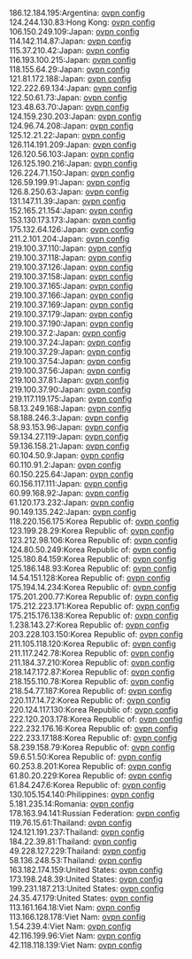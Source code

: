 186.12.184.195:Argentina: [ovpn config](vpn/186_12_184_195.ovpn)  
124.244.130.83:Hong Kong: [ovpn config](vpn/124_244_130_83.ovpn)  
106.150.249.109:Japan: [ovpn config](vpn/106_150_249_109.ovpn)  
114.142.114.87:Japan: [ovpn config](vpn/114_142_114_87.ovpn)  
115.37.210.42:Japan: [ovpn config](vpn/115_37_210_42.ovpn)  
116.193.100.215:Japan: [ovpn config](vpn/116_193_100_215.ovpn)  
118.155.64.29:Japan: [ovpn config](vpn/118_155_64_29.ovpn)  
121.81.172.188:Japan: [ovpn config](vpn/121_81_172_188.ovpn)  
122.222.69.134:Japan: [ovpn config](vpn/122_222_69_134.ovpn)  
122.50.61.73:Japan: [ovpn config](vpn/122_50_61_73.ovpn)  
123.48.63.70:Japan: [ovpn config](vpn/123_48_63_70.ovpn)  
124.159.230.203:Japan: [ovpn config](vpn/124_159_230_203.ovpn)  
124.96.74.208:Japan: [ovpn config](vpn/124_96_74_208.ovpn)  
125.12.21.22:Japan: [ovpn config](vpn/125_12_21_22.ovpn)  
126.114.191.209:Japan: [ovpn config](vpn/126_114_191_209.ovpn)  
126.120.56.103:Japan: [ovpn config](vpn/126_120_56_103.ovpn)  
126.125.190.216:Japan: [ovpn config](vpn/126_125_190_216.ovpn)  
126.224.71.150:Japan: [ovpn config](vpn/126_224_71_150.ovpn)  
126.59.199.91:Japan: [ovpn config](vpn/126_59_199_91.ovpn)  
126.8.250.63:Japan: [ovpn config](vpn/126_8_250_63.ovpn)  
131.147.11.39:Japan: [ovpn config](vpn/131_147_11_39.ovpn)  
152.165.21.154:Japan: [ovpn config](vpn/152_165_21_154.ovpn)  
153.130.173.173:Japan: [ovpn config](vpn/153_130_173_173.ovpn)  
175.132.64.126:Japan: [ovpn config](vpn/175_132_64_126.ovpn)  
211.2.101.204:Japan: [ovpn config](vpn/211_2_101_204.ovpn)  
219.100.37.110:Japan: [ovpn config](vpn/219_100_37_110.ovpn)  
219.100.37.118:Japan: [ovpn config](vpn/219_100_37_118.ovpn)  
219.100.37.126:Japan: [ovpn config](vpn/219_100_37_126.ovpn)  
219.100.37.158:Japan: [ovpn config](vpn/219_100_37_158.ovpn)  
219.100.37.165:Japan: [ovpn config](vpn/219_100_37_165.ovpn)  
219.100.37.166:Japan: [ovpn config](vpn/219_100_37_166.ovpn)  
219.100.37.169:Japan: [ovpn config](vpn/219_100_37_169.ovpn)  
219.100.37.179:Japan: [ovpn config](vpn/219_100_37_179.ovpn)  
219.100.37.190:Japan: [ovpn config](vpn/219_100_37_190.ovpn)  
219.100.37.2:Japan: [ovpn config](vpn/219_100_37_2.ovpn)  
219.100.37.24:Japan: [ovpn config](vpn/219_100_37_24.ovpn)  
219.100.37.29:Japan: [ovpn config](vpn/219_100_37_29.ovpn)  
219.100.37.54:Japan: [ovpn config](vpn/219_100_37_54.ovpn)  
219.100.37.56:Japan: [ovpn config](vpn/219_100_37_56.ovpn)  
219.100.37.81:Japan: [ovpn config](vpn/219_100_37_81.ovpn)  
219.100.37.90:Japan: [ovpn config](vpn/219_100_37_90.ovpn)  
219.117.119.175:Japan: [ovpn config](vpn/219_117_119_175.ovpn)  
58.13.249.168:Japan: [ovpn config](vpn/58_13_249_168.ovpn)  
58.188.246.3:Japan: [ovpn config](vpn/58_188_246_3.ovpn)  
58.93.153.96:Japan: [ovpn config](vpn/58_93_153_96.ovpn)  
59.134.27.119:Japan: [ovpn config](vpn/59_134_27_119.ovpn)  
59.136.158.21:Japan: [ovpn config](vpn/59_136_158_21.ovpn)  
60.104.50.9:Japan: [ovpn config](vpn/60_104_50_9.ovpn)  
60.110.91.2:Japan: [ovpn config](vpn/60_110_91_2.ovpn)  
60.150.225.64:Japan: [ovpn config](vpn/60_150_225_64.ovpn)  
60.156.117.111:Japan: [ovpn config](vpn/60_156_117_111.ovpn)  
60.99.168.92:Japan: [ovpn config](vpn/60_99_168_92.ovpn)  
61.120.173.232:Japan: [ovpn config](vpn/61_120_173_232.ovpn)  
90.149.135.242:Japan: [ovpn config](vpn/90_149_135_242.ovpn)  
118.220.156.175:Korea Republic of: [ovpn config](vpn/118_220_156_175.ovpn)  
123.199.28.29:Korea Republic of: [ovpn config](vpn/123_199_28_29.ovpn)  
123.212.98.106:Korea Republic of: [ovpn config](vpn/123_212_98_106.ovpn)  
124.80.50.249:Korea Republic of: [ovpn config](vpn/124_80_50_249.ovpn)  
125.180.84.159:Korea Republic of: [ovpn config](vpn/125_180_84_159.ovpn)  
125.186.148.93:Korea Republic of: [ovpn config](vpn/125_186_148_93.ovpn)  
14.54.151.128:Korea Republic of: [ovpn config](vpn/14_54_151_128.ovpn)  
175.194.14.234:Korea Republic of: [ovpn config](vpn/175_194_14_234.ovpn)  
175.201.200.77:Korea Republic of: [ovpn config](vpn/175_201_200_77.ovpn)  
175.212.223.171:Korea Republic of: [ovpn config](vpn/175_212_223_171.ovpn)  
175.215.176.138:Korea Republic of: [ovpn config](vpn/175_215_176_138.ovpn)  
1.238.143.27:Korea Republic of: [ovpn config](vpn/1_238_143_27.ovpn)  
203.228.103.150:Korea Republic of: [ovpn config](vpn/203_228_103_150.ovpn)  
211.105.118.120:Korea Republic of: [ovpn config](vpn/211_105_118_120.ovpn)  
211.117.242.78:Korea Republic of: [ovpn config](vpn/211_117_242_78.ovpn)  
211.184.37.210:Korea Republic of: [ovpn config](vpn/211_184_37_210.ovpn)  
218.147.172.87:Korea Republic of: [ovpn config](vpn/218_147_172_87.ovpn)  
218.155.110.78:Korea Republic of: [ovpn config](vpn/218_155_110_78.ovpn)  
218.54.77.187:Korea Republic of: [ovpn config](vpn/218_54_77_187.ovpn)  
220.117.14.72:Korea Republic of: [ovpn config](vpn/220_117_14_72.ovpn)  
220.124.117.130:Korea Republic of: [ovpn config](vpn/220_124_117_130.ovpn)  
222.120.203.178:Korea Republic of: [ovpn config](vpn/222_120_203_178.ovpn)  
222.232.176.16:Korea Republic of: [ovpn config](vpn/222_232_176_16.ovpn)  
222.233.17.188:Korea Republic of: [ovpn config](vpn/222_233_17_188.ovpn)  
58.239.158.79:Korea Republic of: [ovpn config](vpn/58_239_158_79.ovpn)  
59.6.51.50:Korea Republic of: [ovpn config](vpn/59_6_51_50.ovpn)  
60.253.8.201:Korea Republic of: [ovpn config](vpn/60_253_8_201.ovpn)  
61.80.20.229:Korea Republic of: [ovpn config](vpn/61_80_20_229.ovpn)  
61.84.247.6:Korea Republic of: [ovpn config](vpn/61_84_247_6.ovpn)  
130.105.154.140:Philippines: [ovpn config](vpn/130_105_154_140.ovpn)  
5.181.235.14:Romania: [ovpn config](vpn/5_181_235_14.ovpn)  
178.163.94.141:Russian Federation: [ovpn config](vpn/178_163_94_141.ovpn)  
119.76.15.61:Thailand: [ovpn config](vpn/119_76_15_61.ovpn)  
124.121.191.237:Thailand: [ovpn config](vpn/124_121_191_237.ovpn)  
184.22.39.81:Thailand: [ovpn config](vpn/184_22_39_81.ovpn)  
49.228.127.229:Thailand: [ovpn config](vpn/49_228_127_229.ovpn)  
58.136.248.53:Thailand: [ovpn config](vpn/58_136_248_53.ovpn)  
163.182.174.159:United States: [ovpn config](vpn/163_182_174_159.ovpn)  
173.198.248.39:United States: [ovpn config](vpn/173_198_248_39.ovpn)  
199.231.187.213:United States: [ovpn config](vpn/199_231_187_213.ovpn)  
24.35.47.179:United States: [ovpn config](vpn/24_35_47_179.ovpn)  
113.161.164.18:Viet Nam: [ovpn config](vpn/113_161_164_18.ovpn)  
113.166.128.178:Viet Nam: [ovpn config](vpn/113_166_128_178.ovpn)  
1.54.239.4:Viet Nam: [ovpn config](vpn/1_54_239_4.ovpn)  
42.116.199.96:Viet Nam: [ovpn config](vpn/42_116_199_96.ovpn)  
42.118.118.139:Viet Nam: [ovpn config](vpn/42_118_118_139.ovpn)  
